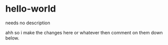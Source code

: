 # hello-world
needs no description

ahh so i make the changes here or whatever then comment on them down below. 
